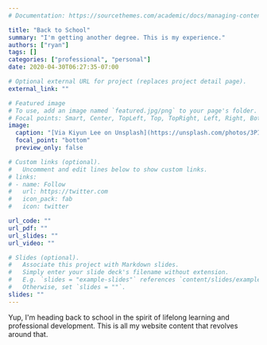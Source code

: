 ```yaml
---
# Documentation: https://sourcethemes.com/academic/docs/managing-content/

title: "Back to School"
summary: "I'm getting another degree. This is my experience."
authors: ["ryan"]
tags: []
categories: ["professional", "personal"]
date: 2020-04-30T06:27:35-07:00

# Optional external URL for project (replaces project detail page).
external_link: ""

# Featured image
# To use, add an image named `featured.jpg/png` to your page's folder.
# Focal points: Smart, Center, TopLeft, Top, TopRight, Left, Right, BottomLeft, Bottom, BottomRight.
image:
  caption: "[Via Kiyun Lee on Unsplash](https://unsplash.com/photos/3PILPw4O80w)"
  focal_point: "bottom"
  preview_only: false

# Custom links (optional).
#   Uncomment and edit lines below to show custom links.
# links:
# - name: Follow
#   url: https://twitter.com
#   icon_pack: fab
#   icon: twitter

url_code: ""
url_pdf: ""
url_slides: ""
url_video: ""

# Slides (optional).
#   Associate this project with Markdown slides.
#   Simply enter your slide deck's filename without extension.
#   E.g. `slides = "example-slides"` references `content/slides/example-slides.md`.
#   Otherwise, set `slides = ""`.
slides: ""
---
```


Yup, I'm heading back to school in the spirit of lifelong learning and professional development. This is all my website content that revolves around that.
